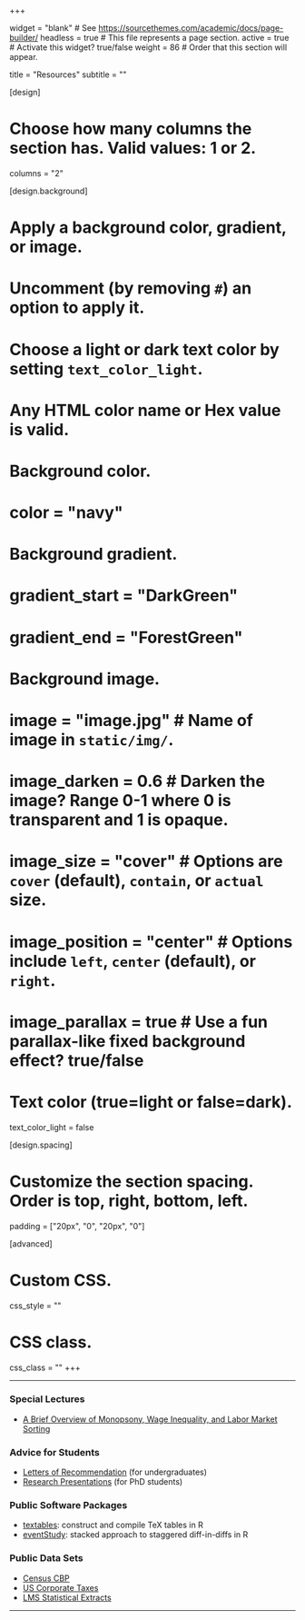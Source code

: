 +++

widget = "blank"  # See https://sourcethemes.com/academic/docs/page-builder/
headless = true  # This file represents a page section.
active = true  # Activate this widget? true/false
weight = 86  # Order that this section will appear.

title = "Resources"
subtitle = ""

[design]
  # Choose how many columns the section has. Valid values: 1 or 2.
  columns = "2"

[design.background]
  # Apply a background color, gradient, or image.
  #   Uncomment (by removing `#`) an option to apply it.
  #   Choose a light or dark text color by setting `text_color_light`.
  #   Any HTML color name or Hex value is valid.

  # Background color.
  # color = "navy"
  
  # Background gradient.
  # gradient_start = "DarkGreen"
  # gradient_end = "ForestGreen"
  
  # Background image.
  # image = "image.jpg"  # Name of image in `static/img/`.
  # image_darken = 0.6  # Darken the image? Range 0-1 where 0 is transparent and 1 is opaque.
  # image_size = "cover"  #  Options are `cover` (default), `contain`, or `actual` size.
  # image_position = "center"  # Options include `left`, `center` (default), or `right`.
  # image_parallax = true  # Use a fun parallax-like fixed background effect? true/false
  
  # Text color (true=light or false=dark).
  text_color_light = false

[design.spacing]
  # Customize the section spacing. Order is top, right, bottom, left.
  padding = ["20px", "0", "20px", "0"]

[advanced]
 # Custom CSS. 
 css_style = ""
 
 # CSS class.
 css_class = ""
+++

------------

### Special Lectures

- [A Brief Overview of Monopsony, Wage Inequality, and Labor Market Sorting](files/Setzler-Lecture-WageInequality.pdf)

### Advice for Students

- [Letters of Recommendation](https://www.bradleysetzler.com/advice/LettersOfRec) (for undergraduates)
- [Research Presentations](https://www.bradleysetzler.com/advice/Presentations) (for PhD students)

### Public Software Packages

- [textables](https://www.bradleysetzler.com/software/textables): construct and compile TeX tables in R
- [eventStudy](https://www.bradleysetzler.com/software/eventStudy): stacked approach to staggered diff-in-diffs in R

### Public Data Sets

- [Census CBP](https://www.bradleysetzler.com/datasets/CensusCBP)
- [US Corporate Taxes](https://www.bradleysetzler.com/datasets/CorpTax)
- [LMS Statistical Extracts](https://github.com/setzler/LMS-Statistical-Extracts)

----------------
